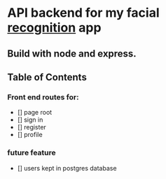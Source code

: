 # API backend for my facial [recognition](https://facial-recog.netlify.com/) app

## Build with node and express.

## Table of Contents

### Front end routes for:

- [] page root
- [] sign in
- [] register
- [] profile

### future feature

- [] users kept in postgres database